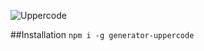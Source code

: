 ![Uppercode](http://frux.github.io/generator-uppercode/uppercode.svg)

##Installation
``npm i -g generator-uppercode``
